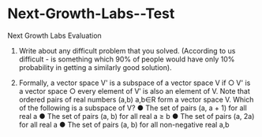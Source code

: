 # Next-Growth-Labs--Test
Next Growth Labs Evaluation

1. Write about any difficult problem that you solved. (According to us difficult - is
something which 90% of people would have only 10% probability in getting a
similarly good solution).



2. Formally, a vector space V' is a subspace of a vector space V if
○ V' is a vector space
○ every element of V′ is also an element of V.
Note that ordered pairs of real numbers (a,b) a,b∈R form a vector space V. Which of
the following is a subspace of V?
● The set of pairs (a, a + 1) for all real a
● The set of pairs (a, b) for all real a ≥ b
● The set of pairs (a, 2a) for all real a
● The set of pairs (a, b) for all non-negative real a,b


